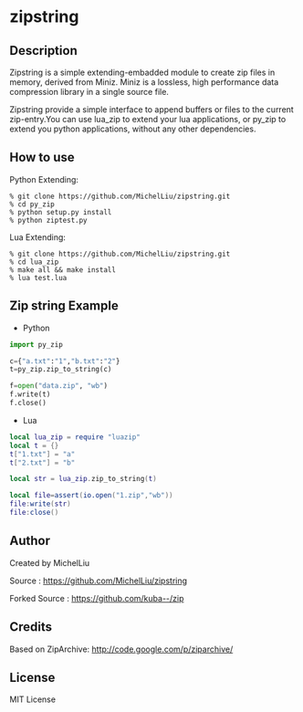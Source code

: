 # zipstring

## Description

Zipstring is a simple extending-embadded module to create zip files in memory, derived from Miniz.
Miniz is a lossless, high performance data compression library in a single source file. 

Zipstring provide a simple interface to append buffers or files to the current zip-entry.You can use lua_zip to extend your lua applications, or py_zip to extend you python applications, without any other dependencies.

## How to use

Python Extending:


    % git clone https://github.com/MichelLiu/zipstring.git
    % cd py_zip
    % python setup.py install
    % python ziptest.py


Lua Extending:


    % git clone https://github.com/MichelLiu/zipstring.git
    % cd lua_zip
    % make all && make install
    % lua test.lua


## Zip string Example

 - Python

```python
import py_zip

c={"a.txt":"1","b.txt":"2"}
t=py_zip.zip_to_string(c)

f=open("data.zip", "wb")
f.write(t)
f.close()
```

 - Lua

```lua
local lua_zip = require "luazip"
local t = {}
t["1.txt"] = "a"
t["2.txt"] = "b"

local str = lua_zip.zip_to_string(t)

local file=assert(io.open("1.zip","wb"))
file:write(str)
file:close()
```

## Author

Created by MichelLiu 

Source : https://github.com/MichelLiu/zipstring

Forked Source : https://github.com/kuba--/zip

## Credits

Based on ZipArchive: http://code.google.com/p/ziparchive/ 


## License

MIT License
